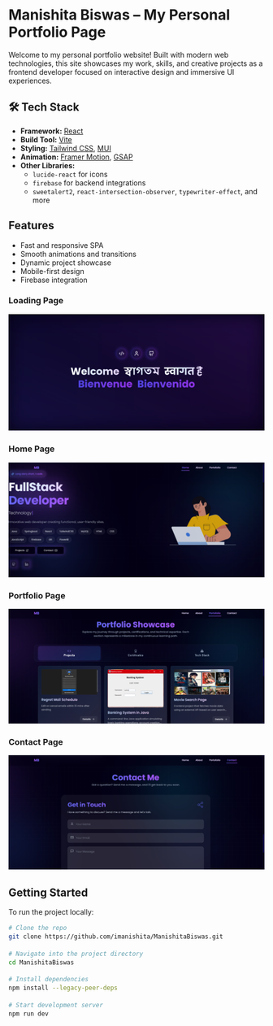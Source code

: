 #  Manishita Biswas – My Personal Portfolio Page

Welcome to my personal portfolio website! Built with modern web technologies, this site showcases my work, skills, and creative projects as a frontend developer focused on interactive design and immersive UI experiences.

## 🛠️ Tech Stack

- **Framework:** [React](https://react.dev/)
- **Build Tool:** [Vite](https://vitejs.dev/)
- **Styling:** [Tailwind CSS](https://tailwindcss.com/), [MUI](https://mui.com/)
- **Animation:** [Framer Motion](https://www.framer.com/motion/), [GSAP](https://gsap.com/)
- **Other Libraries:**
  - `lucide-react` for icons
  - `firebase` for backend integrations
  - `sweetalert2`, `react-intersection-observer`, `typewriter-effect`, and more

##  Features

-  Fast and responsive SPA
- Smooth animations and transitions
- Dynamic project showcase
- Mobile-first design
- Firebase integration


### Loading Page  
![Loading Page](./public/Screenshots/loadingpage.png)

###  Home Page  
![Home Page](./public/Screenshots/homepage.png)

### Portfolio Page  
![Portfolio Page](./public/Screenshots/portfoliopage.png)

###  Contact Page  
![Contact Page](./public/Screenshots/contactpage.png)

##  Getting Started

To run the project locally:

```bash
# Clone the repo
git clone https://github.com/imanishita/ManishitaBiswas.git

# Navigate into the project directory
cd ManishitaBiswas

# Install dependencies
npm install --legacy-peer-deps

# Start development server
npm run dev
